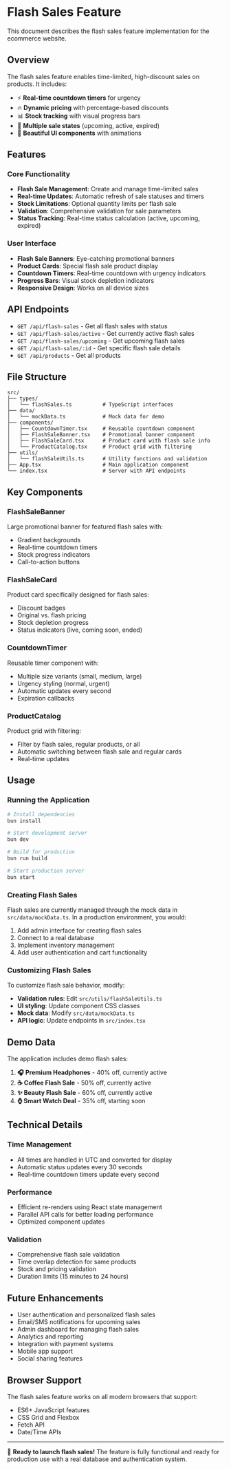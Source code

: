# Flash Sales Feature

This document describes the flash sales feature implementation for the ecommerce website.

## Overview

The flash sales feature enables time-limited, high-discount sales on products. It includes:

- ⚡ **Real-time countdown timers** for urgency
- 🔥 **Dynamic pricing** with percentage-based discounts
- 📊 **Stock tracking** with visual progress bars
- 🎯 **Multiple sale states** (upcoming, active, expired)
- 🎨 **Beautiful UI components** with animations

## Features

### Core Functionality
- **Flash Sale Management**: Create and manage time-limited sales
- **Real-time Updates**: Automatic refresh of sale statuses and timers
- **Stock Limitations**: Optional quantity limits per flash sale
- **Validation**: Comprehensive validation for sale parameters
- **Status Tracking**: Real-time status calculation (active, upcoming, expired)

### User Interface
- **Flash Sale Banners**: Eye-catching promotional banners
- **Product Cards**: Special flash sale product display
- **Countdown Timers**: Real-time countdown with urgency indicators
- **Progress Bars**: Visual stock depletion indicators
- **Responsive Design**: Works on all device sizes

## API Endpoints

- `GET /api/flash-sales` - Get all flash sales with status
- `GET /api/flash-sales/active` - Get currently active flash sales
- `GET /api/flash-sales/upcoming` - Get upcoming flash sales
- `GET /api/flash-sales/:id` - Get specific flash sale details
- `GET /api/products` - Get all products

## File Structure

```
src/
├── types/
│   └── flashSales.ts          # TypeScript interfaces
├── data/
│   └── mockData.ts            # Mock data for demo
├── components/
│   ├── CountdownTimer.tsx     # Reusable countdown component
│   ├── FlashSaleBanner.tsx    # Promotional banner component
│   ├── FlashSaleCard.tsx      # Product card with flash sale info
│   └── ProductCatalog.tsx     # Product grid with filtering
├── utils/
│   └── flashSaleUtils.ts      # Utility functions and validation
├── App.tsx                    # Main application component
└── index.tsx                  # Server with API endpoints
```

## Key Components

### FlashSaleBanner
Large promotional banner for featured flash sales with:
- Gradient backgrounds
- Real-time countdown timers
- Stock progress indicators
- Call-to-action buttons

### FlashSaleCard
Product card specifically designed for flash sales:
- Discount badges
- Original vs. flash pricing
- Stock depletion progress
- Status indicators (live, coming soon, ended)

### CountdownTimer
Reusable timer component with:
- Multiple size variants (small, medium, large)
- Urgency styling (normal, urgent)
- Automatic updates every second
- Expiration callbacks

### ProductCatalog
Product grid with filtering:
- Filter by flash sales, regular products, or all
- Automatic switching between flash sale and regular cards
- Real-time updates

## Usage

### Running the Application

```bash
# Install dependencies
bun install

# Start development server
bun dev

# Build for production
bun run build

# Start production server
bun start
```

### Creating Flash Sales

Flash sales are currently managed through the mock data in `src/data/mockData.ts`. In a production environment, you would:

1. Add admin interface for creating flash sales
2. Connect to a real database
3. Implement inventory management
4. Add user authentication and cart functionality

### Customizing Flash Sales

To customize flash sale behavior, modify:

- **Validation rules**: Edit `src/utils/flashSaleUtils.ts`
- **UI styling**: Update component CSS classes
- **Mock data**: Modify `src/data/mockData.ts`
- **API logic**: Update endpoints in `src/index.tsx`

## Demo Data

The application includes demo flash sales:

1. **🎧 Premium Headphones** - 40% off, currently active
2. **☕ Coffee Flash Sale** - 50% off, currently active  
3. **✨ Beauty Flash Sale** - 60% off, currently active
4. **⌚ Smart Watch Deal** - 35% off, starting soon

## Technical Details

### Time Management
- All times are handled in UTC and converted for display
- Automatic status updates every 30 seconds
- Real-time countdown timers update every second

### Performance
- Efficient re-renders using React state management
- Parallel API calls for better loading performance
- Optimized component updates

### Validation
- Comprehensive flash sale validation
- Time overlap detection for same products
- Stock and pricing validation
- Duration limits (15 minutes to 24 hours)

## Future Enhancements

- User authentication and personalized flash sales
- Email/SMS notifications for upcoming sales
- Admin dashboard for managing flash sales
- Analytics and reporting
- Integration with payment systems
- Mobile app support
- Social sharing features

## Browser Support

The flash sales feature works on all modern browsers that support:
- ES6+ JavaScript features
- CSS Grid and Flexbox
- Fetch API
- Date/Time APIs

---

🚀 **Ready to launch flash sales!** The feature is fully functional and ready for production use with a real database and authentication system.